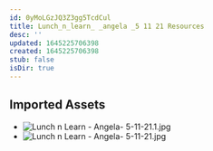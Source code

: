 ```yaml
---
id: 0yMoLGzJQ3Z3gg5TcdCul
title: Lunch_n_learn_ _angela _5 11 21 Resources
desc: ''
updated: 1645225706398
created: 1645225706398
stub: false
isDir: true
---
```

## Imported Assets
- ![Lunch n Learn - Angela- 5-11-21.1.jpg](/assets/lunch-n-learn---angela--5-11-21.jpg)
- ![Lunch n Learn - Angela- 5-11-21.jpg](/assets/lunch-n-learn---angela--5-11-21.jpg)
